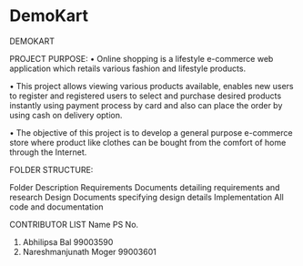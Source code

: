 # DemoKart

DEMOKART 

PROJECT PURPOSE:
•	Online shopping is a lifestyle e-commerce web application which retails various fashion and lifestyle products.

•	This project allows viewing various products available, enables new users to register and registered users to select and purchase desired products instantly using payment process by card and also can place the order by using cash on delivery option.

•	The objective of this project is to develop a general purpose e-commerce store where product like clothes can be bought from the comfort of home through the Internet.

FOLDER STRUCTURE:

Folder	                        Description
Requirements	                Documents detailing requirements and research
Design                  	Documents specifying design details
Implementation	                All code and documentation

CONTRIBUTOR LIST
Name	                                  PS No.				
1) Abhilipsa Bal	               99003590				
2) Nareshmanjunath Moger	99003601				
					


